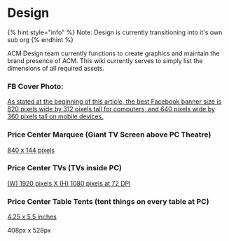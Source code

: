 # Design

{% hint style="info" %}
Note: Design is currently transitioning into it's own sub org
{% endhint %}

ACM Design team currently functions to create graphics and maintain the brand presence of ACM. This wiki currently serves to simply list the dimensions of all required assets.

### FB Cover Photo:

[As stated at the beginning of this article, the best Facebook banner size is 820 pixels wide by 312 pixels tall for computers, and 640 pixels wide by 360 pixels tall on mobile devices.](https://blog.hubspot.com/marketing/facebook-cover-photo-size-best-practices)

### Price Center Marquee \(Giant TV Screen above PC Theatre\)

[840 x 144 pixels](http://marquee.ucsd.edu/PoliciesProcedures.aspx)

### Price Center TVs \(TVs inside PC\)

[\(W\) 1920 pixels X \(H\) 1080 pixels at 72 DPI](http://videonet.ucsd.edu/Policies.aspx)

### Price Center Table Tents \(tent things on every table at PC\)

[4.25 x 5.5 inches](https://universitycenters.ucsd.edu/services/Table-Tent-policy.html)

408px x 528px 

